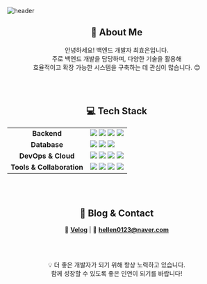 ![header](https://capsule-render.vercel.app/api?type=transparent&color=auto&height=300&section=header&text=최효은(Back-end%20Developer)%20&fontSize=40)

<h2 align="center">🚀 About Me</h2>
<p align="center">
안녕하세요! 백엔드 개발자 최효은입니다.<br>
주로 백엔드 개발을 담당하며, 다양한 기술을 활용해<br>
효율적이고 확장 가능한 시스템을 구축하는 데 관심이 많습니다. 😊
</p>

<br>
<br>

<h2 align="center">💻 Tech Stack</h2>

<table align="center">
  <tr>
    <td align="center"><b>Backend</b></td>
    <td>
      <img src="https://img.shields.io/badge/NestJS-E0234E?style=flat&logo=nestjs&logoColor=white" />
      <img src="https://img.shields.io/badge/Node.js-339933?style=flat&logo=nodedotjs&logoColor=white" />
      <img src="https://img.shields.io/badge/Java-007396?style=flat&logo=openjdk&logoColor=white" />
      <img src="https://img.shields.io/badge/PHP-777BB4?style=flat&logo=php&logoColor=white" />
    </td>
  </tr>
  <tr>
    <td align="center"><b>Database</b></td>
    <td>
      <img src="https://img.shields.io/badge/MySQL-4479A1?style=flat&logo=mysql&logoColor=white" />
      <img src="https://img.shields.io/badge/PostgreSQL-4169E1?style=flat&logo=postgresql&logoColor=white" />
      <img src="https://img.shields.io/badge/MariaDB-003545?style=flat&logo=mariadb&logoColor=white" />
    </td>
  </tr>
  <tr>
    <td align="center"><b>DevOps & Cloud</b></td>
    <td>
      <img src="https://img.shields.io/badge/Docker-2496ED?style=flat&logo=docker&logoColor=white" />
      <img src="https://img.shields.io/badge/AWS-232F3E?style=flat&logo=amazonaws&logoColor=white" />
      <img src="https://img.shields.io/badge/AWS%20EC2-FF9900?style=flat&logo=amazonec2&logoColor=white" />
      <img src="https://img.shields.io/badge/AWS%20S3-569A31?style=flat&logo=amazons3&logoColor=white" />
    </td>
  </tr>
  <tr>
    <td align="center"><b>Tools & Collaboration</b></td>
    <td>
      <img src="https://img.shields.io/badge/GitHub-181717?style=flat&logo=github&logoColor=white" />
      <img src="https://img.shields.io/badge/Notion-000000?style=flat&logo=notion&logoColor=white" />
      <img src="https://img.shields.io/badge/Slack-4A154B?style=flat&logo=slack&logoColor=white" />
      <img src="https://img.shields.io/badge/Figma-F24E1E?style=flat&logo=figma&logoColor=white" />
    </td>
  </tr>
</table>

<br>
<br>

<h2 align="center">📌 Blog & Contact</h2>
<p align="center">
  📝 <a href="https://velog.io/@hellen0123"><b>Velog</b></a> |  
  📧 <a href="mailto:hellen0123@naver.com"><b>hellen0123@naver.com</b></a>
</p>

<br>
<br>

<p align="center">
  💡 더 좋은 개발자가 되기 위해 항상 노력하고 있습니다.<br>
  함께 성장할 수 있도록 좋은 인연이 되기를 바랍니다!
</p>

<!--
**hyoeun0001/hyoeun0001** is a ✨ _special_ ✨ repository because its `README.md` (this file) appears on your GitHub profile.

Here are some ideas to get you started:

- 🔭 I’m currently working on ...
- 🌱 I’m currently learning ...
- 👯 I’m looking to collaborate on ...
- 🤔 I’m looking for help with ...
- 💬 Ask me about ...
- 📫 How to reach me: ...
- 😄 Pronouns: ...
- ⚡ Fun fact: ...
-->
